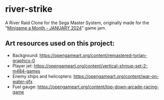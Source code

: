 # river-strike
 A River Raid Clone for the Sega Master System, originally made for the "[Minigame a Month - JANUARY 2024](https://itch.io/jam/minigame-a-month-january-2024)" game jam. 



## Art resources used on this project:

* Background: https://opengameart.org/content/remastered-tyrian-graphics-0
* Player jet: https://opengameart.org/content/vertical-shmup-set-2-m484-games
* Enemy ships and helicopters: https://opengameart.org/content/war-on-water-gfx
* Fuel gauge: https://opengameart.org/content/top-down-arcade-racing-game